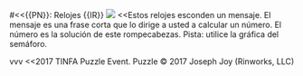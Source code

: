 #<<{{PN}}: Relojes {{IR}}
![](data/clocks/clocks-{{IN}}.png)
<<Estos relojes esconden un mensaje. El mensaje es una frase corta que lo dirige a usted a calcular un número. El número es la solución de este rompecabezas. Pista: utilice la gráfica del semáforo.

vvv
<<2017 TINFA Puzzle Event. Puzzle © 2017 Joseph Joy (Rinworks, LLC)
